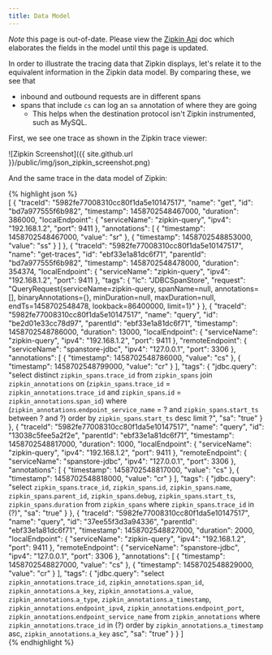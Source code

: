 ```yaml
---
title: Data Model
---
```


*Note* this page is out-of-date. Please view the [Zipkin Api](https://zipkin.io/zipkin-api/#/default/post_spans) doc which elaborates the fields in the model until this page is updated.

In order to illustrate the tracing data that Zipkin displays, let's relate it to the equivalent information in the Zipkin data model. By comparing these, we see that

+ inbound and outbound requests are in different spans
+ spans that include `cs` can log an `sa` annotation of where they are going
  + This helps when the destination protocol isn't Zipkin instrumented, such as MySQL.

First, we see one trace as shown in the Zipkin trace  viewer:

![Zipkin Screenshot]({{ site.github.url }}/public/img/json_zipkin_screenshot.png)

And the same trace in the data model of Zipkin:

{% highlight json %}  
  [
    {
      "traceId": "5982fe77008310cc80f1da5e10147517",
      "name": "get",
      "id": "bd7a977555f6b982",
      "timestamp": 1458702548467000,
      "duration": 386000,
      "localEndpoint": {
        "serviceName": "zipkin-query",
        "ipv4": "192.168.1.2",
        "port": 9411
      },
      "annotations": [
        {
          "timestamp": 1458702548467000,
          "value": "sr"
        },
        {
          "timestamp": 1458702548853000,
          "value": "ss"
        }
      ]
    },
    {
      "traceId": "5982fe77008310cc80f1da5e10147517",
      "name": "get-traces",
      "id": "ebf33e1a81dc6f71",
      "parentId": "bd7a977555f6b982",
      "timestamp": 1458702548478000,
      "duration": 354374,
      "localEndpoint": {
        "serviceName": "zipkin-query",
        "ipv4": "192.168.1.2",
        "port": 9411
      },
      "tags": {
        "lc": "JDBCSpanStore",
        "request": "QueryRequest{serviceName=zipkin-query, spanName=null, annotations=[], binaryAnnotations={}, minDuration=null, maxDuration=null, endTs=1458702548478, lookback=86400000, limit=1}"
      }
    },
    {
      "traceId": "5982fe77008310cc80f1da5e10147517",
      "name": "query",
      "id": "be2d01e33cc78d97",
      "parentId": "ebf33e1a81dc6f71",
      "timestamp": 1458702548786000,
      "duration": 13000,
      "localEndpoint": {
        "serviceName": "zipkin-query",
        "ipv4": "192.168.1.2",
        "port": 9411
      },
      "remoteEndpoint": {
        "serviceName": "spanstore-jdbc",
        "ipv4": "127.0.0.1",
        "port": 3306
      },
      "annotations": [
        {
          "timestamp": 1458702548786000,
          "value": "cs"
        },
        {
          "timestamp": 1458702548799000,
          "value": "cr"
        }
      ],
      "tags": {
        "jdbc.query": "select distinct `zipkin_spans`.`trace_id` from `zipkin_spans` join `zipkin_annotations` on (`zipkin_spans`.`trace_id` = `zipkin_annotations`.`trace_id` and `zipkin_spans`.`id` = `zipkin_annotations`.`span_id`) where (`zipkin_annotations`.`endpoint_service_name` = ? and `zipkin_spans`.`start_ts` between ? and ?) order by `zipkin_spans`.`start_ts` desc limit ?",
        "sa": "true"
      }
    },
    {
      "traceId": "5982fe77008310cc80f1da5e10147517",
      "name": "query",
      "id": "13038c5fee5a2f2e",
      "parentId": "ebf33e1a81dc6f71",
      "timestamp": 1458702548817000,
      "duration": 1000,
      "localEndpoint": {
        "serviceName": "zipkin-query",
        "ipv4": "192.168.1.2",
        "port": 9411
      },
      "remoteEndpoint": {
        "serviceName": "spanstore-jdbc",
        "ipv4": "127.0.0.1",
        "port": 3306
      },
      "annotations": [
        {
          "timestamp": 1458702548817000,
          "value": "cs"
        },
        {
          "timestamp": 1458702548818000,
          "value": "cr"
        }
      ],
      "tags": {
        "jdbc.query": "select `zipkin_spans`.`trace_id`, `zipkin_spans`.`id`, `zipkin_spans`.`name`, `zipkin_spans`.`parent_id`, `zipkin_spans`.`debug`, `zipkin_spans`.`start_ts`, `zipkin_spans`.`duration` from `zipkin_spans` where `zipkin_spans`.`trace_id` in (?)",
        "sa": "true"
      }
    },
    {
      "traceId": "5982fe77008310cc80f1da5e10147517",
      "name": "query",
      "id": "37ee55f3d3a94336",
      "parentId": "ebf33e1a81dc6f71",
      "timestamp": 1458702548827000,
      "duration": 2000,
      "localEndpoint": {
        "serviceName": "zipkin-query",
        "ipv4": "192.168.1.2",
        "port": 9411
      },
      "remoteEndpoint": {
        "serviceName": "spanstore-jdbc",
        "ipv4": "127.0.0.1",
        "port": 3306
      },
      "annotations": [
        {
          "timestamp": 1458702548827000,
          "value": "cs"
        },
        {
          "timestamp": 1458702548829000,
          "value": "cr"
        }
      ],
      "tags": {
        "jdbc.query": "select `zipkin_annotations`.`trace_id`, `zipkin_annotations`.`span_id`, `zipkin_annotations`.`a_key`, `zipkin_annotations`.`a_value`, `zipkin_annotations`.`a_type`, `zipkin_annotations`.`a_timestamp`, `zipkin_annotations`.`endpoint_ipv4`, `zipkin_annotations`.`endpoint_port`, `zipkin_annotations`.`endpoint_service_name` from `zipkin_annotations` where `zipkin_annotations`.`trace_id` in (?) order by `zipkin_annotations`.`a_timestamp` asc, `zipkin_annotations`.`a_key` asc",
        "sa": "true"
      }
    }
  ]  
 {% endhighlight %}
